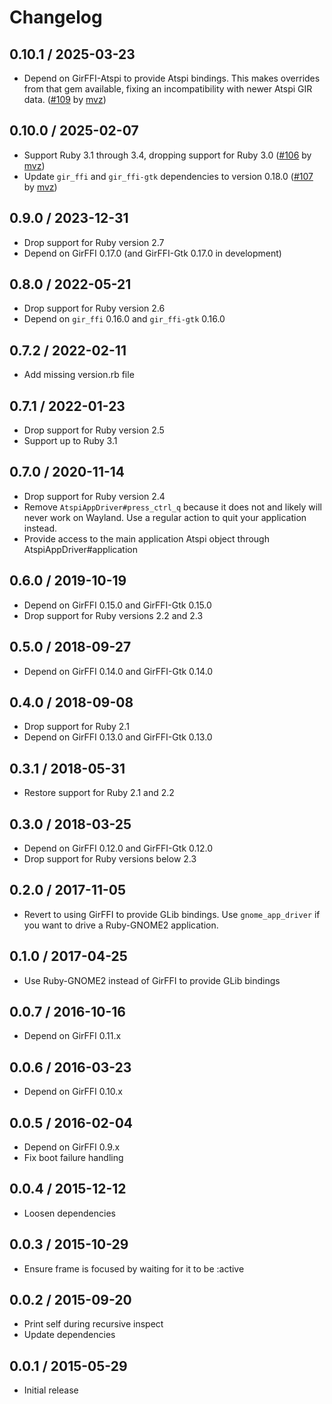 # Changelog

## 0.10.1 / 2025-03-23

* Depend on GirFFI-Atspi to provide Atspi bindings. This makes overrides from
  that gem available, fixing an incompatibility with newer Atspi GIR data.
  ([#109] by [mvz])

[#109]: https://github.com/mvz/atspi_app_driver/pull/109

## 0.10.0 / 2025-02-07

* Support Ruby 3.1 through 3.4, dropping support for Ruby 3.0 ([#106] by [mvz])
* Update `gir_ffi` and `gir_ffi-gtk` dependencies to version 0.18.0 ([#107] by [mvz])

[mvz]: https://github.com/mvz

[#106]: https://github.com/mvz/atspi_app_driver/pull/106
[#107]: https://github.com/mvz/atspi_app_driver/pull/107

## 0.9.0 / 2023-12-31

* Drop support for Ruby version 2.7
* Depend on GirFFI 0.17.0 (and GirFFI-Gtk 0.17.0 in development)

## 0.8.0 / 2022-05-21

* Drop support for Ruby version 2.6
* Depend on `gir_ffi` 0.16.0 and `gir_ffi-gtk` 0.16.0

## 0.7.2 / 2022-02-11

* Add missing version.rb file

## 0.7.1 / 2022-01-23

* Drop support for Ruby version 2.5
* Support up to Ruby 3.1

## 0.7.0 / 2020-11-14

* Drop support for Ruby version 2.4
* Remove `AtspiAppDriver#press_ctrl_q` because it does not and likely will
  never work on Wayland. Use a regular action to quit your application instead.
* Provide access to the main application Atspi object through
  AtspiAppDriver#application

## 0.6.0 / 2019-10-19

* Depend on GirFFI 0.15.0 and GirFFI-Gtk 0.15.0
* Drop support for Ruby versions 2.2 and 2.3

## 0.5.0 / 2018-09-27

* Depend on GirFFI 0.14.0 and GirFFI-Gtk 0.14.0

## 0.4.0 / 2018-09-08

* Drop support for Ruby 2.1
* Depend on GirFFI 0.13.0 and GirFFI-Gtk 0.13.0

## 0.3.1 / 2018-05-31

* Restore support for Ruby 2.1 and 2.2

## 0.3.0 / 2018-03-25

* Depend on GirFFI 0.12.0 and GirFFI-Gtk 0.12.0
* Drop support for Ruby versions below 2.3

## 0.2.0 / 2017-11-05

* Revert to using GirFFI to provide GLib bindings. Use `gnome_app_driver` if you
  want to drive a Ruby-GNOME2 application.

## 0.1.0 / 2017-04-25

* Use Ruby-GNOME2 instead of GirFFI to provide GLib bindings

## 0.0.7 / 2016-10-16

* Depend on GirFFI 0.11.x

## 0.0.6 / 2016-03-23

* Depend on GirFFI 0.10.x

## 0.0.5 / 2016-02-04

* Depend on GirFFI 0.9.x
* Fix boot failure handling

## 0.0.4 / 2015-12-12

* Loosen dependencies

## 0.0.3 / 2015-10-29

* Ensure frame is focused by waiting for it to be :active

## 0.0.2 / 2015-09-20

* Print self during recursive inspect
* Update dependencies

## 0.0.1 / 2015-05-29

* Initial release
